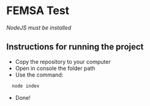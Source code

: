 # FEMSA Test

*NodeJS must be installed*

## Instructions for running the project


- Copy the repository to your computer
- Open in console the folder path
- Use the command: 
```bash
  node index
```
- Done!